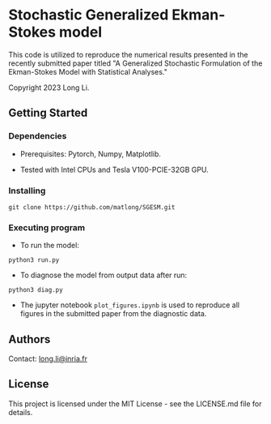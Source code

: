 # Stochastic Generalized Ekman-Stokes model
This code is utilized to reproduce the numerical results presented in the recently submitted paper titled "A Generalized Stochastic Formulation of the Ekman-Stokes Model with Statistical Analyses."

Copyright 2023 Long Li.

## Getting Started

### Dependencies

* Prerequisites: Pytorch, Numpy, Matplotlib.

* Tested with Intel CPUs and Tesla V100-PCIE-32GB GPU.

### Installing

```
git clone https://github.com/matlong/SGESM.git
```

### Executing program

* To run the model:
```
python3 run.py
```

* To diagnose the model from output data after run:
```
python3 diag.py
```

* The jupyter notebook `plot_figures.ipynb` is used to reproduce all figures in the submitted paper from the diagnostic data. 

<!---
## Help

Any advise for common problems or issues.
```
command to run if program contains helper info
```
-->

## Authors

Contact: long.li@inria.fr

## License

This project is licensed under the MIT License - see the LICENSE.md file for details.

<!---
Inspiration, code snippets, etc.
* [awesome-readme](https://github.com/matiassingers/awesome-readme)
* [PurpleBooth](https://gist.github.com/PurpleBooth/109311bb0361f32d87a2)
* [dbader](https://github.com/dbader/readme-template)
* [zenorocha](https://gist.github.com/zenorocha/4526327)
* [fvcproductions](https://gist.github.com/fvcproductions/1bfc2d4aecb01a834b46)
-->
